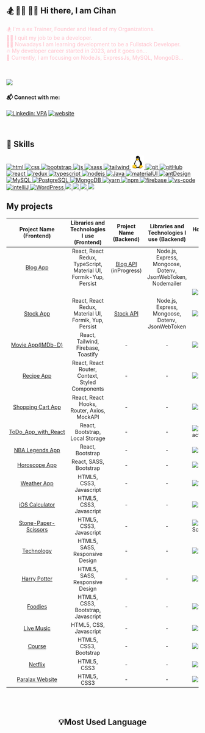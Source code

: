 
## 🏂 🙇‍♂️ 👋🏻 Hi there, I am Cihan

<img src="https://github-readme-stats.vercel.app/api?username=cihanbagriyanik&show_icons=true&theme=tokyonight" alt="" align="right" width="380"/>
<font color="pink"> 🏂 I'm a ex Trainer, Founder and Head of my Organizations.</font>
</br>
<font color="pink"> 🙇‍♂️ I quit my job to be a developer.</font>
</br>
<font color="pink"> 👨‍💻 Nowadays I am learning development to be a Fullstack Developer.</font>
</br>
<font color="pink"> 🔥 My developer career started in 2023, and it goes on...</font>
<br>
<font color="pink"> 🚀 Currently, I am focusing on NodeJs, ExpressJs, MySQL, MongoDB...</font>

<br></br>
![](https://komarev.com/ghpvc/?username=cihanbagriyanik&color=green&style=for-the-badge)

#### 📬 Connect with me:

[![Linkedin: VPA](https://img.shields.io/badge/linkedin-%230077B5.svg?&style=for-the-badge&logo=linkedin&logoColor=white)](https://www.linkedin.com/in/bagriyanik/)
[![website](https://img.shields.io/badge/gmail-f1f2f6.svg?&style=for-the-badge&logo=gmail&logoColor=red)](mailto:cihanbagriyanikde@gmail.com)

</br>

## 🚀 Skills

<p>
<a href="#" target="_blank"> <img src="https://www.svgrepo.com/show/353884/html-5.svg" alt="html" height="45"/> </a> 
<a href="#" target="_blank"> <img src="https://www.svgrepo.com/show/303263/css3-logo.svg" alt="css" height="45"/> </a> 
<a href="#" target="_blank"> <img src="https://user-images.githubusercontent.com/25181517/183898054-b3d693d4-dafb-4808-a509-bab54cf5de34.png" alt="bootstrap" height="45"/> </a> 
<a href="#" target="_blank"> <img src="https://cdn.icon-icons.com/icons2/2108/PNG/512/javascript_icon_130900.png" alt="js" height="45"/> </a> 
<a href="#" target="_blank"> <img src="https://user-images.githubusercontent.com/25181517/192158956-48192682-23d5-4bfc-9dfb-6511ade346bc.png" alt="sass" height="45"/> </a> 
<a href="#" target="_blank"> <img src="https://user-images.githubusercontent.com/25181517/202896760-337261ed-ee92-4979-84c4-d4b829c7355d.png" alt="tailwind" height="45"/> </a> 
<a href="#" target="_blank"> <img src="https://raw.githubusercontent.com/devicons/devicon/master/icons/linux/linux-original.svg" alt="linux" width="35" height="35"/> </a>
<a href="#" target="_blank"> <img src="https://www.vectorlogo.zone/logos/git-scm/git-scm-icon.svg" alt="git" height="45"/> </a> 
<a href="#" target="_blank"> <img src="https://www.svgrepo.com/show/349375/github.svg" alt="gitHub" height="45"/> </a> 
<a href="#" target="_blank"> <img src="https://cdn.icon-icons.com/icons2/2415/PNG/512/react_original_wordmark_logo_icon_146375.png" alt="react" width="45"/> </a> 
<a href="#" target="_blank"> <img src="https://user-images.githubusercontent.com/25181517/187896150-cc1dcb12-d490-445c-8e4d-1275cd2388d6.png" alt="redux" width="45"/> </a> 
<a href="#" target="_blank"> <img src="https://user-images.githubusercontent.com/25181517/183890598-19a0ac2d-e88a-4005-a8df-1ee36782fde1.png" alt="typescript" height="45"/> </a> 
<a href="#" target="_blank"> <img src="https://user-images.githubusercontent.com/25181517/183568594-85e280a7-0d7e-4d1a-9028-c8c2209e073c.png" alt="nodejs" height="55"/> </a> 
<a href="#" target="_blank"> <img src="https://www.vectorlogo.zone/logos/java/java-icon.svg" alt="Java" width="40" height="40"/> </a>
<a href="#" target="_blank"> <img src="https://user-images.githubusercontent.com/25181517/189716630-fe6c084c-6c66-43af-aa49-64c8aea4a5c2.png" alt="materialUI" height="45"/> </a> 
<a href="#" target="_blank"> <img src="https://user-images.githubusercontent.com/25181517/190887795-99cb0921-e57f-430b-a111-e165deedaa36.png" alt="antDesign" height="45"/> </a> 
<a href="#" target="_blank"> <img src="https://cdn.icon-icons.com/icons2/2415/PNG/512/mysql_original_wordmark_logo_icon_146417.png" alt="MySQL" height="45"/> </a> 
<a href="#" target="_blank"> <img src="https://www.vectorlogo.zone/logos/postgresql/postgresql-ar21.svg" alt="PostgreSQL" height="45"/> </a> 
<a href="#" target="_blank"> <img src="https://www.vectorlogo.zone/logos/mongodb/mongodb-ar21.svg" alt="MongoDB" height="45"/> </a> 
<a href="#" target="_blank"> <img src="https://user-images.githubusercontent.com/25181517/183049794-a3dfaddd-22ee-4ffe-b0b4-549ccd4879f9.png" alt="yarn" height="45"/> </a>
<a href="#" target="_blank"> <img src="https://user-images.githubusercontent.com/25181517/121401671-49102800-c959-11eb-9f6f-74d49a5e1774.png" alt="npm" height="55"/> </a> 
<a href="#" target="_blank"> <img src="https://user-images.githubusercontent.com/25181517/189716855-2c69ca7a-5149-4647-936d-780610911353.png" alt="firebase" height="45"/> </a> 
<a href="#" target="_blank"> <img src="https://user-images.githubusercontent.com/25181517/192108891-d86b6220-e232-423a-bf5f-90903e6887c3.png" alt="vs-code" height="45"/> </a> 
<a href="#" target="_blank"> <img src="https://upload.wikimedia.org/wikipedia/commons/thumb/9/9c/IntelliJ_IDEA_Icon.svg/512px-IntelliJ_IDEA_Icon.svg.png" alt="intelliJ" height="45"/> </a> 
<a href="#" target="_blank"> <img src="https://www.vectorlogo.zone/logos/wordpress/wordpress-icon.svg" alt="WordPress" width="40" height="40"/> </a>
<a href="#" target="_blank"> <img src="https://user-images.githubusercontent.com/25181517/183912952-83784e94-629d-4c34-a961-ae2ae795b662.png" height="35"/> </a>
<a href="#" target="_blank"> <img src="https://www.svgrepo.com/show/354354/slack-icon.svg" height="40"/> </a>
<a href="#" target="_blank"> <img src="https://user-images.githubusercontent.com/25181517/192109061-e138ca71-337c-4019-8d42-4792fdaa7128.png" height="40"/> </a>
<a href="#" target="_blank"> <img src="https://user-images.githubusercontent.com/25181517/117207330-263ba280-adf4-11eb-9b97-0ac5b40bc3be.png" height="40"/> </a>

## My projects

| Project Name (Frontend) | Libraries and Technologies I use (Frontend) | Project Name (Backend) | Libraries and Technologies I use (Backend) | How does my project look 
:-----------------------: | :-----------------------------------------: | :--------------------: | :----------------------------------------: | ------------------------ 
[Blog App](https://blog-app-cihan.vercel.app/) | React, React Redux, TypeScript, Material UI, Formik-Yup, Persist | [Blog API](https://blog-api-9uyr.onrender.com) </br> (inProgress) | Node.js, Express, Mongoose, Dotenv, JsonWebToken, Nodemailer | |
| | | | | ![Stock App](https://github.com/cihanbagriyanik/Milestone-_BlogApp_react-ts-vite-mui-redux-formik-yup/assets/132518854/2f38a748-a0d3-48b2-b8ac-d07fa431c201)
[Stock App](https://stock-management-app-cihan.vercel.app/) | React, React Redux, Material UI, Formik, Yup, Persist | [Stock API](https://stockapi-5xmh.onrender.com/) | Node.js, Express, Mongoose, Dotenv, JsonWebToken | ![Stock App](https://github.com/cihanbagriyanik/Stock_Management_App_react-redux-formik-yup/assets/132518854/7d3ac39f-f67d-4c8f-9ccf-f5b1622be43d)
[Movie App(IMDb-D)](https://movie-app-imdb-d.netlify.app/)| React, Tailwind, Firebase, Toastify | - | - | ![Movie App](https://github.com/cihanbagriyanik/Movie_App-IMDB-D-_react-tailwind-firebase-toastify/assets/132518854/07a7cc0f-d64b-4aca-980f-1e7671ee60d6)
[Recipe App](https://recipeapp-cihan.netlify.app) | React, React Router, Context, Styled Components| - | - | ![Recipe App](https://github.com/cihanbagriyanik/Recipe_App_react-router-context-styledComponents/assets/132518854/aa2f924c-a6c8-40ee-9088-2d11488dcec7)
[Shopping Cart App](https://shoppingcart-cihan.netlify.app/) | React, React Hooks, Router, Axios, MockAPI | - | - | ![Shopping Cart App](https://github.com/cihanbagriyanik/Shopping_Card_react-axios-hooks-router-mockapi/assets/132518854/dadab6ce-6ab1-42d7-af0e-1698e45889e2)
[ToDo_App_with_React](https://todoapp-cihan.netlify.app/) | React, Bootstrap, Local Storage | - | - | ![ToDo_App_with_React](https://github.com/cihanbagriyanik/ToDo_App_with_React_react-local_storage-bootstrap/assets/132518854/5177848b-5707-428e-8f7a-31cfc0b2358c)
[NBA Legends App](https://nbalegends-cihan.netlify.app/) | React, Bootstrap | - | - | ![NBA_Legends App](https://github.com/cihanbagriyanik/NBA_Legends_App_react-bootstrap/assets/132518854/33494b45-296e-414a-b376-32c0867af0ac)
[Horoscope App](https://horoscopeapp-cihan.netlify.app/) | React, SASS, Bootstrap | - | - | ![Horoscope App](https://github.com/cihanbagriyanik/Horoscope_App_react-sass-bootstrap/assets/132518854/2df7798d-21bd-4593-a273-245606c3d4f7)
[Weather App](https://cihanbagriyanik.github.io/WeatherApp_html-css-js/) | HTML5, CSS3, Javascript | - | - | ![Weather App](https://github.com/cihanbagriyanik/WeatherApp_html-css-js/assets/132518854/834a3515-51c6-4a38-aecb-69cb8770bff5)
[iOS Calculator](https://cihanbagriyanik.github.io/iOS-Calculator_html-css-js/) | HTML5, CSS3, Javascript | - | - | ![iOS Calculator](https://github.com/cihanbagriyanik/iOS-Calculator_html-css-js/assets/132518854/1f2e9990-6044-4ecc-ab53-c9efe96a2dc3)
[Stone-Paper-Scissors](https://cihanbagriyanik.github.io/Stone_Paper_Scissors_html-css-js/) | HTML5, CSS3, Javascript | - | - | ![Stone-Paper-Scissors](https://github.com/cihanbagriyanik/Stone_Paper_Scissors_html-css-js/assets/132518854/0ddf4dcc-d874-493b-8726-fc2f65ad2b99)
[Technology](https://cihanbagriyanik.github.io/Technology-Responsive-Website_html-sass/) | HTML5, SASS, Responsive Design | - | - | ![Technology](https://github.com/cihanbagriyanik/Technology-Responsive-Website_html-sass/assets/132518854/f8ad1d42-98d0-4217-a992-4d2d449ce592)
[Harry Potter](https://cihanbagriyanik.github.io/Harry_Potter_html-sass/) | HTML5, SASS, Responsive Design | - | - | ![Harry](https://github.com/cihanbagriyanik/Harry_Potter_html-sass/assets/132518854/46285505-4914-4570-bd11-f90c03e74bfd)
[Foodies](https://cihanbagriyanik.github.io/Foodies_html-css-bootstrap-js/) | HTML5, CSS3, Bootstrap, Javascript | - | - | ![food](https://github.com/cihanbagriyanik/Foodies_html-css-bootstrap-js/assets/132518854/5fa5e182-1418-4e2f-bb94-641941136b5c)
[Live Music](https://cihanbagriyanik.github.io/Music_Website_html-css-js/) | HTML5, CSS, Javascript | - | - | ![music](https://github.com/cihanbagriyanik/Music_Website_html-css-js/assets/132518854/6440d13e-e606-479b-853c-1963a53ccd9a)
[Course](https://cihanbagriyanik.github.io/Clarusway_Course_html-css-bootstrap/) | HTML5, CSS3, Bootstrap | - | - | ![course](https://github.com/cihanbagriyanik/Clarusway_Course_html-css-bootstrap/assets/132518854/5672624d-73bb-4e8f-8b6c-cea3d37af90e)
[Netflix](https://cihanbagriyanik.github.io/LoginPage_html-css/) | HTML5, CSS3 | - | - | ![netf](https://github.com/cihanbagriyanik/LoginPage_html-css/assets/132518854/f09ae54c-a40e-415d-82de-191136245102)
[Paralax Website](https://cihanbagriyanik.github.io/Paralax_Website_html-css/) | HTML5, CSS3 | - | - | ![paralax](https://github.com/cihanbagriyanik/Paralax_Website_html-css/assets/132518854/687fb7e0-12f5-47a8-b018-52d6d079d138)

</div>
</br>
<br>

<h2 align="center">💡Most Used Language</h2>
<div  align="center">
<br/>
     
<img
     src="https://github-readme-stats.vercel.app/api/top-langs/?username=cihanbagriyanik&langs_count=8"
     alt="" width="350"
     /> <br/>
</div>
